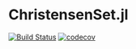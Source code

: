 
# ChristensenSet.jl

[![Build Status](https://travis-ci.org/kalvotom/ChristensenSet.jl.svg?branch=master)](https://travis-ci.org/kalvotom/ChristenSet.jl)
[![codecov](https://codecov.io/gh/kalvotom/ChristensenSet.jl/branch/master/graph/badge.svg)](https://codecov.io/gh/kalvotom/ChristensenSet.jl)
